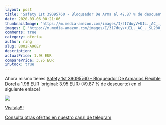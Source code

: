 ```yaml
---
layout: post
title: 'Safety 1st 39095760 - Bloqueador De Arma al 49.87 % de descuento'
date: 2020-03-06 00:21:06
thumbnailImage: 'https://m.media-amazon.com/images/I/317duyV+UIL._AC_._SL200_.jpg'
images: [ 'https://m.media-amazon.com/images/I/317duyV+UIL._AC_._SL200_.jpg' ]
comments: true
category: ofertas
author: ring
slug: B002FA96EY
description:
actualPrice: 1.98 EUR
comparePrice: 3.95 EUR
inStock: true
---
```


Ahora mismo tienes [Safety 1st 39095760 - Bloqueador De Armarios Flexible  Dorel ](https://www.amazon.com/dp/B002FA96EY/?tag=redken08-20) a 1.98 EUR (original: 3.95 EUR) (49.87 %  de descuento) en el siguiente enlace!

[![](https://m.media-amazon.com/images/I/317duyV+UIL._AC_._SL200_.jpg)](https://www.amazon.com/dp/B002FA96EY/?tag=redken08-20)

[Visítala!!!](https://www.amazon.com/dp/B002FA96EY/?tag=redken08-20)

[Consulta otras ofertas en nuestro canal de telegram](https://t.me/s/ofertas25)
